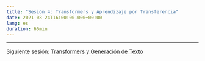 ```yaml
---
title: "Sesión 4: Transformers y Aprendizaje por Transferencia"
date: 2021-08-24T16:00:00.000+00:00
lang: es
duration: 66min
---
```


<div>
    <CourseSummary
        description=""
        video="https://www.youtube.com/embed/XeFDEokiK3c"
        name="Lewis Tunstall"
        twitter="https://twitter.com/lewtun"
        linkedin="https://www.linkedin.com/in/lewis-tunstall"
        github="https://github.com/lewtun"
    />
</div>

---

Siguiente sesión: [Transformers y Generación de Texto](/nlp-de-cero-a-cien/sesion-05)
